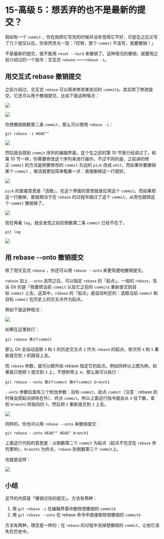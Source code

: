 # 15-高级 5：想丢弃的也不是最新的提交？

假如有一个 `commit` ，你在刚把它写完的时候并没有觉得它不好，可是在之后又写了几个提交以后，你突然灵光一现：「哎呀，那个 `commit` 不该写，我要撤销！」

不是最新的提交，就不能用 `reset --hard` 来撤销了。这种情况的撤销，就要用之前介绍过的一个指令：交互式 `rebase` ——`rebase -i`。

## 用交互式 rebase 撤销提交

之前介绍过，交互式 `rebase` 可以用来修改某些旧的 `commit`s。其实除了修改提交，它还可以用于撤销提交。比如下面这种情况：

![](https://user-gold-cdn.xitu.io/2017/11/22/15fe243fc7996318?imageView2/0/w/1280/h/960/format/webp/ignore-error/1)

![](https://user-gold-cdn.xitu.io/2017/11/22/15fe243fc74f48c7?imageView2/0/w/1280/h/960/format/webp/ignore-error/1)

你想撤销倒数第二条 `commit`，那么可以使用 `rebase -i`：

~~~
git rebase -i HEAD^^
~~~

![](https://user-gold-cdn.xitu.io/2017/11/22/15fe243fc7ac1154?imageView2/0/w/1280/h/960/format/webp/ignore-error/1)

然后就会跳到 `commit` 序列的编辑界面，这个在之前的第 10 节里已经讲过了。和第 10 节一样，你需要修改这个序列来进行操作。不过不同的是，之前讲的修正 `commit` 的方法是把要修改的 `commit` 左边的 `pick` 改成 `edit`，而如果你要撤销某个 `commit` ，做法就更加简单粗暴一点：直接删掉这一行就好。

![](data:image/svg+xml;utf8,)

`pick` 的直接意思是「选取」，在这个界面的意思就是应用这个 `commit`。而如果把这一行删掉，那就相当于在 `rebase` 的过程中跳过了这个 `commit`，从而也就把这个 `commit` 撤销掉了。

![](data:image/svg+xml;utf8,)

现在再看 `log`，就会发现之前的倒数第二条 `commit` 已经不在了。

~~~
git log
~~~

![](data:image/svg+xml;utf8,)

## 用 rebase --onto 撤销提交

除了用交互式 `rebase` ，你还可以用 `rebase --onto` 来更简便地撤销提交。

`rebase` 加上 `--onto` 选项之后，可以指定 `rebase` 的「起点」。一般的 `rebase`，告诉 Git 的是「我要把当前 `commit` 以及它之前的 `commit`s 重新提交到目标 `commit` 上去，这其中，`rebase` 的「起点」是自动判定的：选取当前 `commit` 和目标 `commit` 在历史上的交叉点作为起点。

例如下面这种情况：

![](https://user-gold-cdn.xitu.io/2017/11/22/15fe24400508e3c8?imageView2/0/w/1280/h/960/format/webp/ignore-error/1)

如果在这里执行：

~~~
git rebase 第3个commit
~~~

那么 Git 会自动选取 `3` 和 `5` 的历史交叉点 `2` 作为 `rebase` 的起点，依次将 `4` 和 `5` 重新提交到 `3` 的路径上去。

而 `rebase` 参数，就可以额外给 rebase 指定它的起点。例如同样以上图为例，如果我只想把 `5` 提交到 `3` 上，不想附带上 `4`，那么我可以执行：

~~~
git rebase --onto 第3个commit 第4个commit branch1
~~~

`--onto` 参数后面有三个附加参数：目标 `commit`、起点 `commit`（注意：rebase 的时候会把起点排除在外）、终点 `commit`。所以上面这行指令就会从 `4` 往下数，拿到 `branch1` 所指向的 `5`，然后把 `5` 重新提交到 `3` 上去。

![](https://user-gold-cdn.xitu.io/2017/11/22/15fe24400d7d73d0?imageslim)

同样的，你也可以用 `rebase --onto` 来撤销提交：

~~~
git rebase --onto HEAD^^ HEAD^ branch1
~~~

上面这行代码的意思是：以倒数第二个 `commit` 为起点（起点不包含在 `rebase` 序列里哟），`branch1` 为终点，`rebase` 到倒数第三个 `commit`上。

也就是这样：

![](https://user-gold-cdn.xitu.io/2017/11/22/15fe243fce5804fd?imageslim)

## 小结

这节的内容是「撤销过往的提交」。方法有两种：

1.  用 `git rebase -i` 在编辑界面中删除想撤销的 `commit`s
2.  用 `git rebase --onto` 在 rebase 命令中直接剔除想撤销的 `commit`s

方法有两种，理念是一样的：在 `rebase` 的过程中去掉想撤销的 `commit`，让他它消失在历史中。